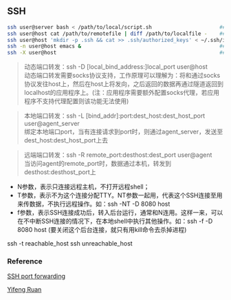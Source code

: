 ## SSH

```bash
ssh user@server bash < /path/to/local/script.sh                      ## 在远程机器上运行一段脚本（不必把脚本拷贝到远程机器上)
ssh user@host cat /path/to/remotefile | diff /path/to/localfile -    ## 比较一个远程文件个一个本地文件
ssh user@host 'mkdir -p .ssh && cat >> .ssh/authorized_keys' < ~/.ssh/id_rsa.pub 
ssh -n user@host emacs &                                             ## 在本地运行远端的应用程序
ssh -X user@host                                                     ## 用这种方式登录host，就可以在本地执行host上的GUI程序。
```

> 动态端口转发：ssh -D [local_bind_address:]local_port user@host  
> 动态端口转发需要socks协议支持，工作原理可以理解为：将<dest IP>和<data packet>通过socks协议发往host上，然后在host上将<data packet>发向<dest IP>，之后返回的数据再通过隧道返回到localhost的应用程序上。(注：应用程序需要额外配置socks代理，若应用程序不支持代理配置则该功能无法使用)

> 本地端口转发：ssh -L [bind_addr]:port:dest_host:dest_host_port user@agent_server  
> 绑定本地端口port，当有连接请求到port时，则通过agent_server，发送至dest_host:dest_host_port上去

> 远端端口转发：ssh -R remote_port:desthost:dest_port user@agent  
> 当访问agent的remote_port时，数据通过本机，转发到desthost:desthost_port上


* N参数，表示只连接远程主机，不打开远程shell；
* T参数，表示不为这个连接分配TTY。NT参数一起用，代表这个SSH连接至用来传数据，不执行远程操作。如：ssh -NT -D 8080 host
* f参数，表示SSH连接成功后，转入后台运行，通常和N连用。这样一来，可以在不中断SSH连接的情况下，在本地shell中执行其他操作。如：ssh -f -D 8080 host (要关闭这个后台连接，就只有用kill命令去杀掉进程)




ssh -t reachable_host ssh unreachable_host

### Reference
[SSH port forwarding](http://www.liugj.com/2013/04/SSH-port-forwarding)  

[Yifeng Ruan](http://www.ruanyifeng.com/blog/2011/12/ssh_port_forwarding.html)
